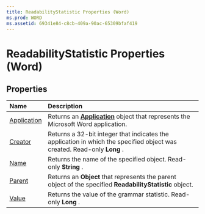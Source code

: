 ```yaml
---
title: ReadabilityStatistic Properties (Word)
ms.prod: WORD
ms.assetid: 69341e84-c8cb-409a-90ac-65309bfaf419
---
```



# ReadabilityStatistic Properties (Word)

## Properties



|**Name**|**Description**|
|:-----|:-----|
|[Application](readabilitystatistic-application-property-word.md)|Returns an  **[Application](application-object-word.md)** object that represents the Microsoft Word application.|
|[Creator](readabilitystatistic-creator-property-word.md)|Returns a 32-bit integer that indicates the application in which the specified object was created. Read-only  **Long** .|
|[Name](readabilitystatistic-name-property-word.md)|Returns the name of the specified object. Read-only  **String** .|
|[Parent](readabilitystatistic-parent-property-word.md)|Returns an  **Object** that represents the parent object of the specified **ReadabilityStatistic** object.|
|[Value](readabilitystatistic-value-property-word.md)|Returns the value of the grammar statistic. Read-only  **Long** .|

